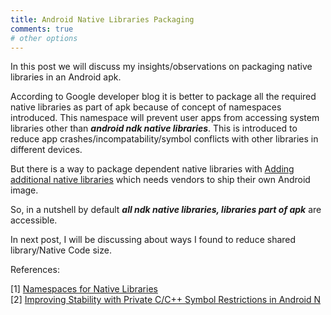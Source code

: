 ```yaml
---
title: Android Native Libraries Packaging
comments: true
# other options
---
```



In this post we will discuss my insights/observations on packaging native libraries in an Android apk.

According to Google developer blog it is better to package all the required native libraries as part of apk because of concept of namespaces introduced. This namespace will prevent user apps from accessing system libraries other than ***android ndk native libraries***.
This is introduced to reduce app crashes/incompatability/symbol conflicts with other libraries in different devices.

But there is a way to package dependent native libraries with [Adding additional native libraries](https://source.android.com/devices/tech/config/namespaces_libraries#adding-additional-native-libraries) which needs vendors to ship their own Android image. 

So, in a nutshell by default ***all ndk native libraries, libraries part of apk*** are accessible.

In next post, I will be discussing about ways I found to reduce shared library/Native Code size.

References:

[1] [Namespaces for Native Libraries](https://source.android.com/devices/tech/config/namespaces_libraries) <br>
[2] [Improving Stability with Private C/C++ Symbol Restrictions in Android N](https://android-developers.googleblog.com/2016/06/improving-stability-with-private-cc.html) <br>
